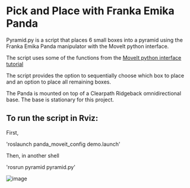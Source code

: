 # Pick and Place with Franka Emika Panda

Pyramid.py is a script that places 6 small boxes into a pyramid using the Franka Emika Panda manipulator with the MoveIt python interface.

The script uses some of the functions from the [MoveIt python interface tutorial](https://github.com/ros-planning/moveit_tutorials/blob/melodic-devel/doc/move_group_python_interface/scripts/move_group_python_interface_tutorial.py)

The script provides the option to sequentially choose which box to place and an option to place all remaining boxes. 

The Panda is mounted on top of a Clearpath Ridgeback omnidirectional base. The base is stationary for this project.

## To run the script in Rviz: 

First, 

'roslaunch panda_moveit_config demo.launch'

Then, in another shell 

'rosrun pyramid pyramid.py'

![image](https://user-images.githubusercontent.com/20496918/184697670-c8b0e584-da03-41b7-ae52-ba7c8c33ecdf.png)
